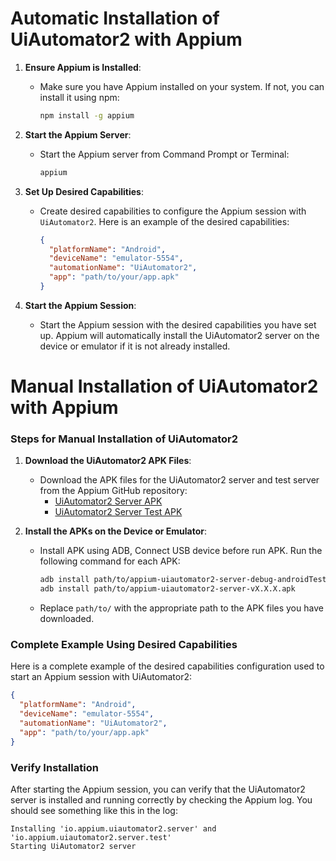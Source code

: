 # **Automatic Installation of UiAutomator2 with Appium**

1. **Ensure Appium is Installed**:
    - Make sure you have Appium installed on your system. If not, you can install it using npm:
        
        ```bash
        npm install -g appium
        ```
        
2. **Start the Appium Server**:
    - Start the Appium server from Command Prompt or Terminal:
        
        ```bash
        appium
        ```
        
3. **Set Up Desired Capabilities**:
    - Create desired capabilities to configure the Appium session with `UiAutomator2`. Here is an example of the desired capabilities:
        
        ```json
        {
          "platformName": "Android",
          "deviceName": "emulator-5554",
          "automationName": "UiAutomator2",
          "app": "path/to/your/app.apk"
        }
        ```
        
4. **Start the Appium Session**:
    - Start the Appium session with the desired capabilities you have set up. Appium will automatically install the UiAutomator2 server on the device or emulator if it is not already installed.

# **Manual Installation of UiAutomator2 with Appium**

### Steps for Manual Installation of UiAutomator2

1. **Download the UiAutomator2 APK Files**:
    - Download the APK files for the UiAutomator2 server and test server from the Appium GitHub repository:
        - [UiAutomator2 Server APK](https://github.com/appium/appium-uiautomator2-server/releases)
        - [UiAutomator2 Server Test APK](https://github.com/appium/appium-uiautomator2-server/releases)
        
2. **Install the APKs on the Device or Emulator**:
    - Install APK using ADB, Connect USB device before run APK. Run the following command for each APK:        
        ```bash
        adb install path/to/appium-uiautomator2-server-debug-androidTest.apk
        adb install path/to/appium-uiautomator2-server-vX.X.X.apk
        ```
        
    - Replace `path/to/` with the appropriate path to the APK files you have downloaded.

### Complete Example Using Desired Capabilities

Here is a complete example of the desired capabilities configuration used to start an Appium session with UiAutomator2:

```json
{
  "platformName": "Android",
  "deviceName": "emulator-5554",
  "automationName": "UiAutomator2",
  "app": "path/to/your/app.apk"
}
```

### Verify Installation
After starting the Appium session, you can verify that the UiAutomator2 server is installed and running correctly by checking the Appium log. You should see something like this in the log:

```shell
Installing 'io.appium.uiautomator2.server' and 'io.appium.uiautomator2.server.test'
Starting UiAutomator2 server
```